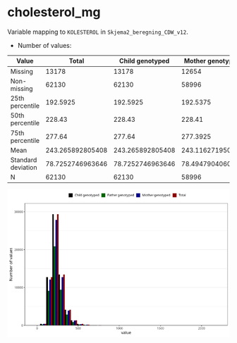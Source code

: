 # cholesterol_mg
Variable mapping to `KOLESTEROL` in `Skjema2_beregning_CDW_v12`.
- Number of values:

| Value | Total | Child genotyped | Mother genotyped | Father genotyped |
| ----- | ----- | --------------- | ---------------- | ---------------- |
| Missing | 13178 | 13178 | 12654 | 6217 |
| Non-missing | 62130 | 62130 | 58996 | 43867 |
| 25th percentile | 192.5925 | 192.5925 | 192.5375 | 192.13 |
| 50th percentile | 228.43 | 228.43 | 228.41 | 227.43 |
| 75th percentile | 277.64 | 277.64 | 277.3925 | 275.945 |
| Mean | 243.265892805408 | 243.265892805408 | 243.116271950641 | 241.772471105843 |
| Standard deviation | 78.7252746963646 | 78.7252746963646 | 78.4947904060893 | 76.878615803039 |
| N | 62130 | 62130 | 58996 | 43867 |



![](cholesterol_mg_n.png)



